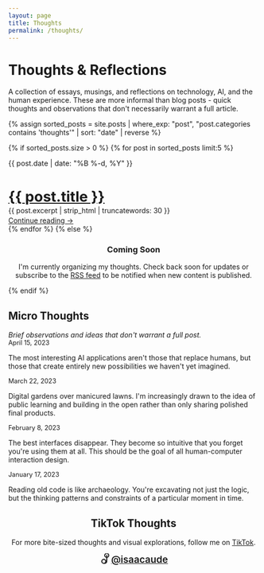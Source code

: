 ```yaml
---
layout: page
title: Thoughts
permalink: /thoughts/
---
```


# Thoughts & Reflections

A collection of essays, musings, and reflections on technology, AI, and the human experience. These are more informal than blog posts - quick thoughts and observations that don't necessarily warrant a full article.

<div class="thoughts-container">
  {% assign sorted_posts = site.posts | where_exp: "post", "post.categories contains 'thoughts'" | sort: "date" | reverse %}
  
  {% if sorted_posts.size > 0 %}
    {% for post in sorted_posts limit:5 %}
      <div class="thought-card">
        <div class="thought-meta">
          <time datetime="{{ post.date | date_to_xmlschema }}">{{ post.date | date: "%B %-d, %Y" }}</time>
        </div>
        <h2 class="thought-title">
          <a href="{{ post.url | relative_url }}">{{ post.title }}</a>
        </h2>
        <div class="thought-excerpt">
          {{ post.excerpt | strip_html | truncatewords: 30 }}
        </div>
        <a href="{{ post.url | relative_url }}" class="read-more">Continue reading →</a>
      </div>
    {% endfor %}
  {% else %}
    <div class="thought-placeholder">
      <h3>Coming Soon</h3>
      <p>I'm currently organizing my thoughts. Check back soon for updates or subscribe to the <a href="{{ '/feed.xml' | relative_url }}">RSS feed</a> to be notified when new content is published.</p>
    </div>
  {% endif %}
</div>

<div class="micro-thoughts">
  <h2>Micro Thoughts</h2>
  <p class="micro-intro">Brief observations and ideas that don't warrant a full post.</p>
  
  <div class="micro-thought">
    <div class="micro-date">April 15, 2023</div>
    <p>The most interesting AI applications aren't those that replace humans, but those that create entirely new possibilities we haven't yet imagined.</p>
  </div>
  
  <div class="micro-thought">
    <div class="micro-date">March 22, 2023</div>
    <p>Digital gardens over manicured lawns. I'm increasingly drawn to the idea of public learning and building in the open rather than only sharing polished final products.</p>
  </div>
  
  <div class="micro-thought">
    <div class="micro-date">February 8, 2023</div>
    <p>The best interfaces disappear. They become so intuitive that you forget you're using them at all. This should be the goal of all human-computer interaction design.</p>
  </div>
  
  <div class="micro-thought">
    <div class="micro-date">January 17, 2023</div>
    <p>Reading old code is like archaeology. You're excavating not just the logic, but the thinking patterns and constraints of a particular moment in time.</p>
  </div>
</div>

<div class="tiktok-section">
  <h2>TikTok Thoughts</h2>
  <p>For more bite-sized thoughts and visual explorations, follow me on <a href="https://tiktok.com/@isaacaude" target="_blank">TikTok</a>.</p>
  
  <div class="tiktok-cta">
    <svg xmlns="http://www.w3.org/2000/svg" width="24" height="24" viewBox="0 0 24 24" fill="none" stroke="currentColor" stroke-width="2" stroke-linecap="round" stroke-linejoin="round" class="tiktok-icon">
      <path d="M9 12a4 4 0 1 0 0 8 4 4 0 0 0 0-8z"></path>
      <path d="M15 8a4 4 0 1 0 0-8 4 4 0 0 0 0 8z"></path>
      <path d="M15 8v8a4 4 0 0 1-4 4"></path>
      <line x1="15" y1="4" x2="15" y2="12"></line>
    </svg>
    <a href="https://tiktok.com/@isaacaude" target="_blank" class="tiktok-link">@isaacaude</a>
  </div>
</div>

<style>
  .thoughts-container {
    margin: var(--spacing-lg) 0;
  }
  
  .thought-card {
    margin-bottom: var(--spacing-lg);
    padding-bottom: var(--spacing-md);
    border-bottom: 1px solid var(--color-border);
    animation: fadeInUp 0.8s ease-out;
    animation-fill-mode: both;
  }
  
  .thought-card:last-child {
    border-bottom: none;
  }
  
  .thought-meta {
    color: var(--color-text-light);
    font-family: var(--font-sans);
    font-size: 0.9rem;
    margin-bottom: var(--spacing-xs);
  }
  
  .thought-title {
    font-size: 1.8rem;
    margin-bottom: var(--spacing-sm);
  }
  
  .thought-title a {
    color: var(--color-text);
    border-bottom: none;
    transition: color var(--transition-speed) ease;
  }
  
  .thought-title a:hover {
    color: var(--color-accent);
  }
  
  .thought-excerpt {
    margin-bottom: var(--spacing-sm);
    color: var(--color-text-light);
    font-family: var(--font-sans);
    line-height: 1.6;
  }
  
  .thought-placeholder {
    background-color: var(--color-accent-light);
    padding: var(--spacing-md);
    border-radius: 8px;
    text-align: center;
    margin: var(--spacing-lg) 0;
  }
  
  .micro-thoughts {
    margin-top: var(--spacing-lg);
    padding-top: var(--spacing-md);
    border-top: 1px solid var(--color-border);
  }
  
  .micro-intro {
    color: var(--color-text-light);
    font-style: italic;
    margin-bottom: var(--spacing-md);
  }
  
  .micro-thought {
    margin-bottom: var(--spacing-md);
    padding-left: var(--spacing-md);
    border-left: 3px solid var(--color-accent);
    position: relative;
  }
  
  .micro-date {
    font-family: var(--font-sans);
    font-size: 0.8rem;
    color: var(--color-text-light);
    margin-bottom: var(--spacing-xs);
  }
  
  .tiktok-section {
    margin-top: var(--spacing-lg);
    padding: var(--spacing-md);
    background-color: var(--color-accent-light);
    border-radius: 8px;
    text-align: center;
  }
  
  .tiktok-cta {
    display: flex;
    align-items: center;
    justify-content: center;
    margin-top: var(--spacing-sm);
  }
  
  .tiktok-icon {
    margin-right: var(--spacing-xs);
    color: var(--color-accent);
  }
  
  .tiktok-link {
    font-family: var(--font-sans);
    font-weight: 600;
    font-size: 1.2rem;
    color: var(--color-accent);
    transition: all var(--transition-speed) ease;
  }
  
  .tiktok-link:hover {
    color: var(--color-text);
  }
</style> 